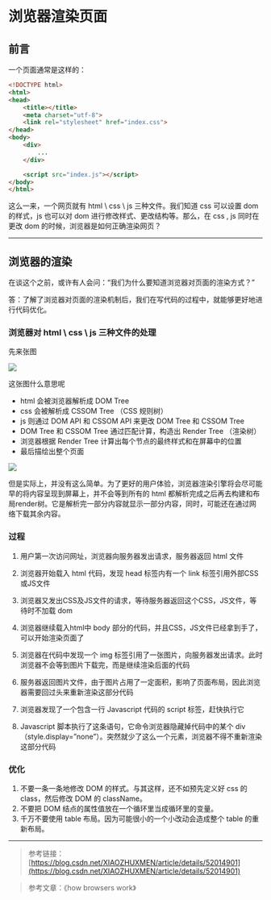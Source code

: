 # 浏览器渲染页面

## 前言
一个页面通常是这样的：
```html
<!DOCTYPE html>
<html>
<head>
    <title></title>
    <meta charset="utf-8">
    <link rel="stylesheet" href="index.css">
</head>
<body>
    <div>
        ...
    </div>

    <script src="index.js"></script>
</body>
</html>
```
这么一来，一个网页就有 html \ css \ js 三种文件。我们知道 css 可以设置 dom 的样式，js 也可以对 dom 进行修改样式、更改结构等。那么，在 css , js 同时在更改 dom 的时候，浏览器是如何正确渲染网页？


***************


## 浏览器的渲染
在谈这个之前，或许有人会问：“我们为什么要知道浏览器对页面的渲染方式？”

答：了解了浏览器对页面的渲染机制后，我们在写代码的过程中，就能够更好地进行代码优化。

### 浏览器对 html \ css \ js 三种文件的处理
先来张图

![](https://images0.cnblogs.com/news/66372/201305/22110607-791cc828c8e64c18b0d86d573338a345.jpg)

这张图什么意思呢
- html 会被浏览器解析成 DOM Tree
- css 会被解析成 CSSOM Tree （CSS 规则树）
- js 则通过 DOM API 和 CSSOM API 来更改 DOM Tree 和 CSSOM Tree
- DOM Tree 和 CSSOM Tree 通过匹配计算，构造出 Render Tree （渲染树）
- 浏览器根据 Render Tree 计算出每个节点的最终样式和在屏幕中的位置 
- 最后描绘出整个页面

<img src="https://img-blog.csdn.net/20160724103859664">

但是实际上，并没有这么简单。为了更好的用户体验，浏览器渲染引擎将会尽可能早的将内容呈现到屏幕上，并不会等到所有的 html 都解析完成之后再去构建和布局render树。它是解析完一部分内容就显示一部分内容，同时，可能还在通过网络下载其余内容。

### 过程
1. 用户第一次访问网址，浏览器向服务器发出请求，服务器返回 html 文件

2. 浏览器开始载入 html 代码，发现 head 标签内有一个 link 标签引用外部CSS或JS文件

3. 浏览器又发出CSS及JS文件的请求，等待服务器返回这个CSS，JS文件，等待时不加载 dom 

4. 浏览器继续载入html中 body 部分的代码，并且CSS，JS文件已经拿到手了，可以开始渲染页面了

5. 浏览器在代码中发现一个 img 标签引用了一张图片，向服务器发出请求。此时浏览器不会等到图片下载完，而是继续渲染后面的代码

6. 服务器返回图片文件，由于图片占用了一定面积，影响了页面布局，因此浏览器需要回过头来重新渲染这部分代码

7. 浏览器发现了一个包含一行 Javascript 代码的 script 标签，赶快执行它

8. Javascript 脚本执行了这条语句，它命令浏览器隐藏掉代码中的某个 div （style.display=”none”）。突然就少了这么一个元素，浏览器不得不重新渲染这部分代码


### 优化
1. 不要一条一条地修改 DOM 的样式。与其这样，还不如预先定义好 css 的 class，然后修改 DOM 的 className。
2. 不要把 DOM 结点的属性值放在一个循环里当成循环里的变量。 
3. 千万不要使用 table 布局。因为可能很小的一个小改动会造成整个 table 的重新布局。

*********************

>参考链接：[https://blog.csdn.net/XIAOZHUXMEN/article/details/52014901](https://blog.csdn.net/XIAOZHUXMEN/article/details/52014901)

>参考文章：《how browsers work》
